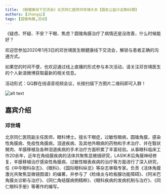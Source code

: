 ```yaml
---
title: 《眼健康线下交流会》北京同仁医院邓世靖大夫【圆友公益沙龙第65期】
authors: [zhangqi]
tags: [圆锥角膜,活动]
---
```


《疑虑、怀疑、不安？干眼、焦虑？圆锥角膜治疗了病情还是没改善，什么时候能好？

欢迎您参加2020年1月3日的邓世靖医生眼健康线下交流会，解锁与患者正确的沟通方式。

如果您的时间不便，也欢迎通过线上直播的形式参与本次活动，请关注邓世靖医生的个人新浪微博获取最新的相关信息。

活动形式：QQ群在线语音视频会议，长按扫描下方图片二维码即可入群！

![alt text](/events/assets/2019-12-30-《眼健康线下交流会》北京同仁医院邓世靖大夫【圆友公益沙龙第65期】.png)

## 嘉宾介绍

### 邓世靖

北京同仁医院副主任医师，眼科博士。擅长干眼症，过敏性眼病，圆锥角膜，感染性角膜病、免疫性角膜病，泪道疾病、及其他外眼病的药物和手术治疗、并在翳状胬肉、羊膜移植及各种泪道疾病的手术治疗方面积累了丰富经验。从事眼科临床工作20余年，近年在角结膜疾病的活体共聚焦显微镜研究，LASIK术后角膜神经修复，羊膜移植治疗感染性角膜病、过敏性眼表疾病的治疗等方面进行了深入研究，任《中华眼科杂志》、《眼科》、《国际眼科纵览》等杂志审稿专家。负责《活体角膜激光共聚焦显微镜图谱》的编著，并参与了《睑缘炎与睑板腺功能障碍》、《阿米巴角膜炎诊断与治疗》、《同仁角结膜病例精粹》、《眼科疾病的发病机制与治疗》、《同仁眼科手册》等著作的编写。
